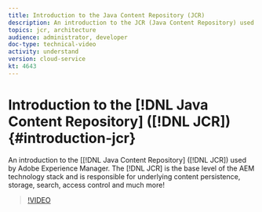 ```yaml
---
title: Introduction to the Java Content Repository (JCR)
description: An introduction to the JCR (Java Content Repository) used by Adobe Experience Manager. The JCR is the base level of the AEM technology stack and is responsible for underlying content persistence, storage, search, access control and much more!
topics: jcr, architecture
audience: administrator, developer
doc-type: technical-video
activity: understand
version: cloud-service
kt: 4643
---
```


# Introduction to the [!DNL Java Content Repository] ([!DNL JCR]) {#introduction-jcr}

An introduction to the [[!DNL Java Content Repository] ([!DNL JCR]) used by Adobe Experience Manager. The [!DNL JCR] is the base level of the AEM technology stack and is responsible for underlying content persistence, storage, search, access control and much more!

>[!VIDEO](https://video.tv.adobe.com/v/32030/?quality=12&learn=on)